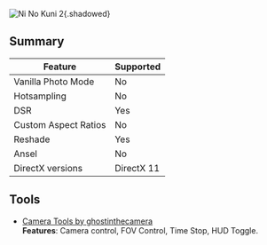 ![Ni No Kuni 2](Images\nnk2.png "Shot by Ghostinthecamera"){.shadowed}

## Summary

Feature | Supported
--|--
Vanilla Photo Mode | No
Hotsampling | No
DSR | Yes
Custom Aspect Ratios | No
Reshade | Yes
Ansel | No
DirectX versions | DirectX 11
 
## Tools

* [Camera Tools by ghostinthecamera](https://github.com/ghostinthecamera/IGCS-GITC)  
**Features**: Camera control, FOV Control, Time Stop, HUD Toggle. 
